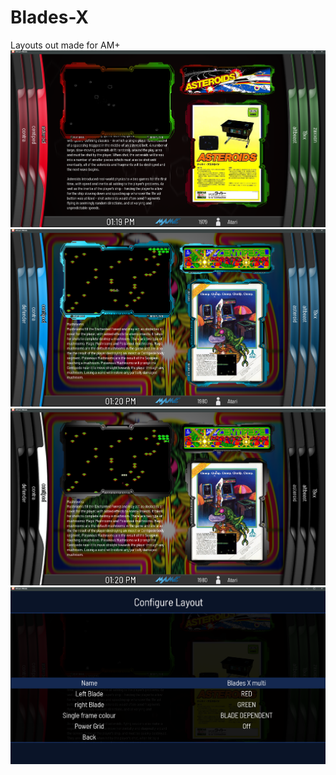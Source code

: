 # Blades-X
Layouts out made for AM+
             ![image alt](https://github.com/Tankman3737/Blades-X/blob/11235e8c9c7bd40a269f0837835b2bcab300d740/Red-Green.png)
                   ![image alt](    https://github.com/Tankman3737/Blades-X/blob/a0b24a306093cdfc7f17534a89f9a18ce5e84c7f/Blue-blue.png)
         ![image alt]( https://github.com/Tankman3737/Blades-X/blob/2d4193380acbd447dbd3ab059bf10cc105436f04/Black-white.png)
            ![image alt](https://github.com/Tankman3737/Blades-X/blob/824b33f7271cb15a8b86208e14ad9f4d7a4114fe/options.png)
